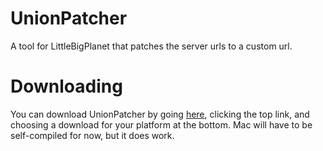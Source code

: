 # UnionPatcher

A tool for LittleBigPlanet that patches the server urls to a custom url.

# Downloading
You can download UnionPatcher by going [here](https://github.com/LBPUnion/UnionPatcher/actions), clicking the top link, and choosing a download for your platform at the bottom.
Mac will have to be self-compiled for now, but it does work.
